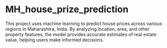# MH_house_prize_prediction
This project uses machine learning to predict house prices across various regions in Maharashtra, India. By analyzing location, area, and other property features, the model provides accurate estimates of real estate value, helping users make informed decisions.
